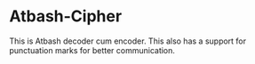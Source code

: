 # Atbash-Cipher
This is Atbash decoder cum encoder. This also has a support for punctuation marks for better communication.
